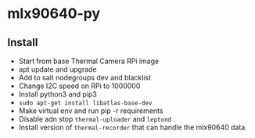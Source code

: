 # mlx90640-py

## Install
- Start from base Thermal Camera RPi image
- apt update and upgrade
- Add to salt nodegroups dev and blacklist
- Change I2C speed on RPi to 1000000
- Install python3 and pip3
- `sudo apt-get install libatlas-base-dev`
- Make virtual env and run pip -r requirements
- Disable adn stop `thermal-uploader` and `leptond`
- Install version of `thermal-recorder` that can handle the mlx90640 data.
